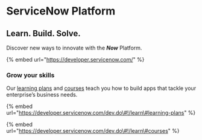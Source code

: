 # ServiceNow Platform

## Learn. Build. Solve.

Discover new ways to innovate with the _**Now**_ Platform.

{% embed url="https://developer.servicenow.com/" %}

### Grow your skills

Our [learning plans](https://developer.servicenow.com/dev.do#!/learn#learning-plans) and [courses](https://developer.servicenow.com/dev.do#!/learn#courses) teach you how to build apps that tackle your enterprise’s business needs.

{% embed url="https://developer.servicenow.com/dev.do\#!/learn\#learning-plans" %}

{% embed url="https://developer.servicenow.com/dev.do\#!/learn\#courses" %}



